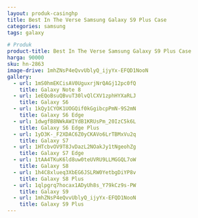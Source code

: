 ```yaml
---
layout: produk-casinghp
title: Best In The Verse Samsung Galaxy S9 Plus Case
categories: samsung
tags: galaxy

# Produk
product-title: Best In The Verse Samsung Galaxy S9 Plus Case
harga: 90000
sku: hn-2863
image-drive: 1mhZNsP4eQvvUblyQ_ijyYx-EFQD1NooN
gallery:
  - url: 1mS0hmEKCisAV0UguxrjNrQAGj12pc0fQ
    title: Galaxy Note 8
  - url: 1eEQoBsuQBvuT30lvQlCXV1zphHYXaRLJ
    title: Galaxy S6
  - url: 1kQy1CYOK1UOGQif0kGgibcpPmN-9S2mN
    title: Galaxy S6 Edge
  - url: 1dwgfB8NWkAWIYdB1KRUsPm_20IzC5k6L
    title: Galaxy S6 Edge Plus
  - url: 1yD3K-_F2XDAC6Z0yCKAVo6LrTBMxVu2q
    title: Galaxy S7
  - url: 1HTcbvOV9T8JvDazL2NOakJy1tNgeohZg
    title: Galaxy S7 Edge
  - url: 1tAA4TKuK6ld8uw0teUVRU9LLMGGQL7oW
    title: Galaxy S8
  - url: 1h4C8xlueq3XbEG6JSLRW0YetbgDiYP8v
    title: Galaxy S8 Plus
  - url: 1qlpgrq7hocax1ADyUh8s_Y79kCz9s-PW
    title: Galaxy S9
  - url: 1mhZNsP4eQvvUblyQ_ijyYx-EFQD1NooN
    title: Galaxy S9 Plus
---
```

